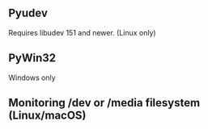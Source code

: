 ## Pyudev

Requires libudev 151 and newer. (Linux only)

## PyWin32

Windows only

## Monitoring /dev or /media filesystem (Linux/macOS)

